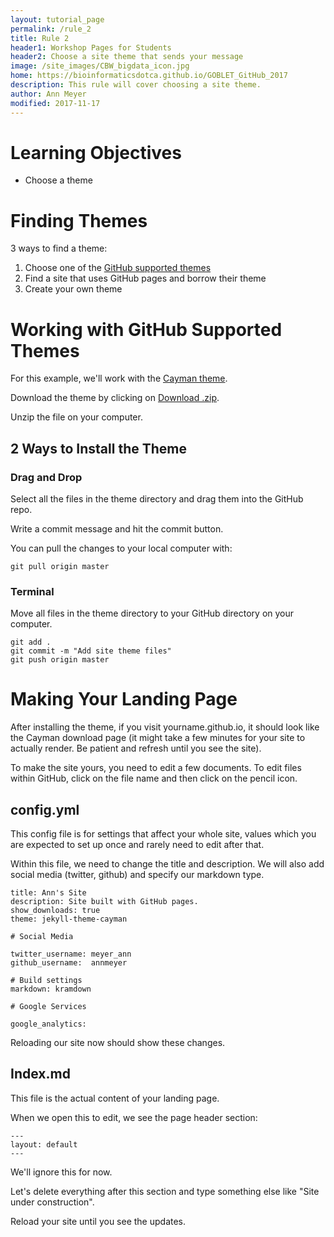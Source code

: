 ```yaml
---
layout: tutorial_page
permalink: /rule_2
title: Rule 2
header1: Workshop Pages for Students
header2: Choose a site theme that sends your message
image: /site_images/CBW_bigdata_icon.jpg
home: https://bioinformaticsdotca.github.io/GOBLET_GitHub_2017
description: This rule will cover choosing a site theme.
author: Ann Meyer
modified: 2017-11-17
---
```

# Learning Objectives

* Choose a theme

# Finding Themes

3 ways to find a theme:  
1. Choose one of the [GitHub supported themes](https://pages.github.com/themes/)  
2. Find a site that uses GitHub pages and borrow their theme  
3. Create your own theme  

# Working with GitHub Supported Themes

For this example, we'll work with the [Cayman theme](https://pages-themes.github.io/cayman/).  

Download the theme by clicking on [Download .zip](https://github.com/pages-themes/cayman/zipball/master).  

Unzip the file on your computer.  

## 2 Ways to Install the Theme

### Drag and Drop

Select all the files in the theme directory and drag them into the GitHub repo.

Write a commit message and hit the commit button.

You can pull the changes to your local computer with:

```
git pull origin master
```

### Terminal

Move all files in the theme directory to your GitHub directory on your computer.

```
git add .
git commit -m "Add site theme files"
git push origin master
```

# Making Your Landing Page

After installing the theme, if you visit yourname.github.io, it should look like the Cayman download page (it might take a few minutes for your site to actually render.  Be patient and refresh until you see the site).

To make the site yours, you need to edit a few documents.  To edit files within GitHub, click on the file name and then click on the pencil icon.

## config.yml

This config file is for settings that affect your whole site, values which you are expected to set up once and rarely need to edit after that.

Within this file, we need to change the title and description.  We will also add social media (twitter, github) and specify our markdown type.

```
title: Ann's Site
description: Site built with GitHub pages.
show_downloads: true
theme: jekyll-theme-cayman

# Social Media

twitter_username: meyer_ann
github_username:  annmeyer

# Build settings
markdown: kramdown

# Google Services

google_analytics:
```

Reloading our site now should show these changes.

## Index.md

This file is the actual content of your landing page.

When we open this to edit, we see the page header section:

```
---
layout: default
---
```

We'll ignore this for now.

Let's delete everything after this section and type something else like "Site under construction".

Reload your site until you see the updates.




